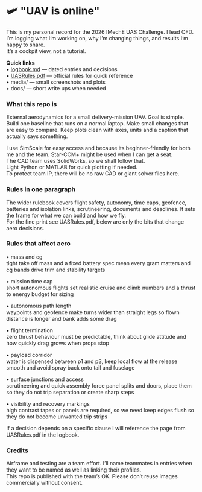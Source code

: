 # 🛩️ "UAV is online"

This is my personal record for the 2026 IMechE UAS Challenge. I lead CFD.  
I’m logging what I’m working on, why I’m changing things, and results I’m happy to share.  
It’s a cockpit view, not a tutorial.

**Quick links**  
• [logbook.md](logbook.md) — dated entries and decisions  
• [UASRules.pdf](UASRules.pdf) — official rules for quick reference  
• media/ — small screenshots and plots  
• docs/ — short write ups when needed

### What this repo is
External aerodynamics for a small delivery-mission UAV. Goal is simple. Build one baseline that runs on a normal laptop. Make small changes that are easy to compare. Keep plots clean with axes, units and a caption that actually says something.

I use SimScale for easy access and because its beginner-friendly for both me and the team. Star-CCM+ might be used when I can get a seat.  
The CAD team uses SolidWorks, so we shall follow that.  
Light Python or MATLAB for quick plotting if needed.  
To protect team IP, there will be no raw CAD or giant solver files here.

### Rules in one paragraph

The wider rulebook covers flight safety, autonomy, time caps, geofence, batteries and isolation links, scrutineering, documents and deadlines. It sets the frame for what we can build and how we fly.    
For the fine print see UASRules.pdf, below are only the bits that change aero decisions.

### Rules that affect aero

• mass and cg  
tight take off mass and a fixed battery spec mean every gram matters and cg bands drive trim and stability targets

• mission time cap  
short autonomous flights set realistic cruise and climb numbers and a thrust to energy budget for sizing

• autonomous path length  
waypoints and geofence make turns wider than straight legs so flown distance is longer and bank adds some drag

• flight termination  
zero thrust behaviour must be predictable, think about glide attitude and how quickly drag grows when props stop

• payload corridor  
water is dispensed between p1 and p3, keep local flow at the release smooth and avoid spray back onto tail and fuselage

• surface junctions and access  
scrutineering and quick assembly force panel splits and doors, place them so they do not trip separation or create sharp steps

• visibility and recovery markings  
high contrast tapes or panels are required, so we need keep edges flush so they do not become unwanted trip strips

If a decision depends on a specific clause I will reference the page from UASRules.pdf in the logbook.

### Credits
Airframe and testing are a team effort. I’ll name teammates in entries when they want to be named as well as linking their profiles.  
This repo is published with the team’s OK. Please don’t reuse images commercially without consent.


